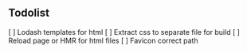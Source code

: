 ## Todolist

[ ] Lodash templates for html
[ ] Extract css to separate file for build
[ ] Reload page or HMR for html files
[ ] Favicon correct path
